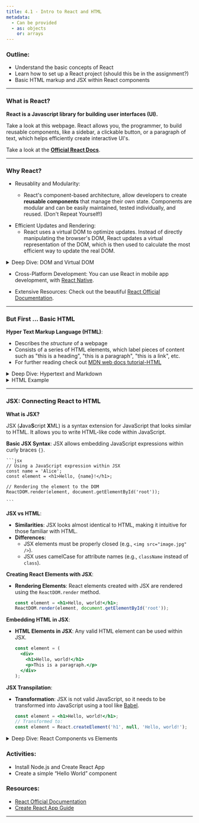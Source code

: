 ```yaml
---
title: 4.1 - Intro to React and HTML
metadata:
  - Can be provided
  - as: objects
    or: arrays
---
```



### Outline:

- Understand the basic concepts of React
- Learn how to set up a React project (should this be in the assignment?)
- Basic HTML markup and JSX within React components

---
### What is React?

**React is a Javascript library for building user interfaces (UI).**

Take a look at this webpage. React allows you, the programmer, to build reusable components, like a sidebar, a clickable button, or a paragraph of text, which helps efficiently create interactive UI's.

Take a look at the **[Official React Docs](https://react.dev/learn)**.

--- 
### Why React?

- Reusablity and Modularity:

  - React's component-based architecture, allow developers to create **reusable components** that manage their own state. Components are modular and can be easily maintained, tested individually, and reused. (Don't Repeat Yourself!)

<!-- - Declarative UI:

  - Developers only need to describe what the UI should look like for a given state, and React handles the rendering. For example, think about a toggle switch between dark and light mode. -->

- Efficient Updates and Rendering:
  - React uses a virtual DOM to optimize updates. Instead of directly manipulating the browser's DOM, React updates a virtual representation of the DOM, which is then used to calculate the most efficient way to update the real DOM.

 <details>
      <summary>Deep Dive: DOM and Virtual DOM</summary>
    
      The **Document Object Model** (DOM), is the data representation of a web document. representing it as nodes and objects. This way it can be modified with a scripting language such as JavaScript.
        
    The **Virtual DOM** is a lightweight copy of the actual DOM. It’s a JavaScript object that React uses to keep track of changes in the UI. When a component’s state changes, React updates the virtual DOM instead of the real DOM.

    How does Virtual DOM make React faster?
    1. Batching Updates: React batches multiple updates to the virtual DOM, reducing the number of times the real DOM needs to be updated.

    2. React compares the new virtual DOM to the previous virtual DOM to identify the minimal set of changes required. This process is called _reconciliation._

    3. After identifying the changes, React updates only the parts of the real DOM that have changed, rather than re-rendering the entire UI. This _selective rendering_ significantly improves performance, especially for complex UIs.


</details>

- Cross-Platform Development: You can use React in mobile app development, with [React Native](https://reactnative.dev/).

- Extensive Resources: Check out the beautiful [React Official Documentation](https://react.dev/).

<!-- 2. **Setting Up a React Project** (this should be in the assignment)
   - Installing Node.js and npm
   - Using Create React App to set up a new project
   - Project structure overview -->

--- 
### But First ... Basic HTML

**Hyper Text Markup Language (HTML)**:

- Describes the _structure_ of a webpage
- Consists of a series of HTML elements, which  label pieces of content such as "this is a heading", "this is a paragraph", "this is a link", etc.
- For further reading check out [MDN web docs tutorial-HTML ](https://developer.mozilla.org/en-US/docs/Web/HTML)

<details>
    <summary>Deep Dive: Hypertext and Markdown</summary>

    **"Hypertext"** refers to links that connect web pages to one another, either within a single website or between websites.
    
    HTML uses **"markup"** to annotate text, images, and other content for display in a Web browser.
    
    HTML markup includes special **"tags"** such as `<head>`, `<title>`, `<body>`, `<footer>`, `<article>` `<p>`, `<div>`, `<img>`, `<ul>`, `<ol>`, `<li>` and many others. 
    
    The syntax of using `<` and `>` tells the compiler that the HTML element is a **tag** and not actual content.
</details>

<details>
    <summary>HTML Example</summary>
    
    ```html
    <!DOCTYPE html>
    <html>
    <head>
    <title>Page Title</title>
    </head>
    <body>
    
    <h1>This is a heading</h1>
    <p>This is a paragraph.</p>
    <p>This is another paragraph.</p>
    
    </body>
    </html>
    ```
    Below is a visualization of an HTML page structure:
    ![HTML Visualization](https://miro.medium.com/v2/resize:fit:1100/format:webp/1*H0Y0UaNr8Xu7Fxsn7Cf5iQ.png)

    In this case, `<title>Page Title</title>` would be an HTML element, defined by a start tag:`<title>`, your content, and an end tag `</title>`

</details>

--- 
### JSX: Connecting React to HTML

**What is JSX?**

 JSX (**J**ava**S**cript **X**ML) is a syntax extension for JavaScript that looks similar to HTML. It allows you to write HTML-like code within JavaScript.

**Basic JSX Syntax**:
JSX allows embedding JavaScript expressions within curly braces `{}`.

    ```jsx
    // Using a JavaScript expression within JSX
    const name = 'Alice';
    const element = <h1>Hello, {name}!</h1>;
    
    // Rendering the element to the DOM
    ReactDOM.render(element, document.getElementById('root'));

    ```

**JSX vs HTML**:
   - **Similarities**: JSX looks almost identical to HTML, making it intuitive for those familiar with HTML.
   - **Differences**:
     - JSX elements must be properly closed (e.g., `<img src="image.jpg" />`).
     - JSX uses camelCase for attribute names (e.g., `className` instead of `class`).

**Creating React Elements with JSX**:
   - **Rendering Elements**: React elements created with JSX are rendered using the `ReactDOM.render` method.
     ```jsx
     const element = <h1>Hello, world!</h1>;
     ReactDOM.render(element, document.getElementById('root'));
     ```

**Embedding HTML in JSX**:
   - **HTML Elements in JSX**: Any valid HTML element can be used within JSX.
     ```jsx
     const element = (
       <div>
         <h1>Hello, world!</h1>
         <p>This is a paragraph.</p>
       </div>
     );
     ```

**JSX Transpilation**:
   - **Transformation**: JSX is not valid JavaScript, so it needs to be transformed into JavaScript using a tool like [Babel](https://babeljs.io/).
     ```jsx
     const element = <h1>Hello, world!</h1>;
     // Transformed to:
     const element = React.createElement('h1', null, 'Hello, world!');
     ```
<details>
    <summary>Deep Dive: React Components vs Elements </summary>
    
     A component is a JavaScript function or class, while an element is what is being returned after compilation of JSX and calling of the `React.createElement` method. That is, the element is created in the Virtual DOM, and during rendering, it is transferred into a standard DOM of a web application; for example turning into a button the user can press.
   
     A component:
- can be a function or a class that receives some data and returns elements, other components, lines, and numbers
- operates based on a life cycle
- can change its state (has mutability)
- works with React hooks.

An element:
- is what components always return;
- is created and does not change (has no mutability), and therefore does not work with React hooks.
</details>

### Activities:

- Install Node.js and Create React App
- Create a simple “Hello World” component

### Resources:

- [React Official Documentation](https://react.dev/)
- [Create React App Guide](https://reactjs.org/docs/create-a-new-react-app.html)

---